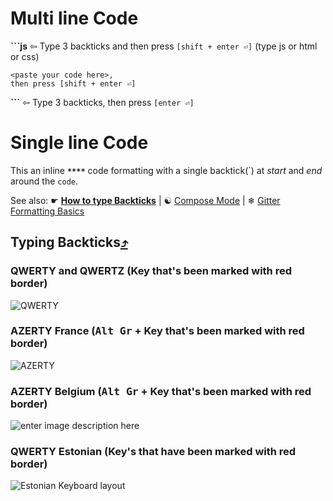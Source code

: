 # Multi line Code

**```js** ⇦ Type 3 backticks and then press `[shift + enter ⏎]` (type js or html or css)

```text
<paste your code here>,
then press [shift + enter ⏎]
```

**```** ⇦ Type 3 backticks, then press `[enter ⏎]`

# Single line Code

This an inline **`**`<paste code here>`**`** code formatting with a single backtick(\`) at _start_ and _end_ around the `code`.

See also: ☛ [**How to type Backticks**](Code-Formatting#typing-backticks) | ☯ [Compose Mode](https://gitter.zendesk.com/hc/en-us/articles/201302311-Compose-mode) | ❄ [Gitter Formatting Basics](https://gitter.zendesk.com/hc/en-us/articles/200176682-Markdown-basics)

## Typing Backticks[⤴](http://superuser.com/a/254077/122424)

### QWERTY and QWERTZ (Key that's been marked with red border)

![QWERTY](https://i.stack.imgur.com/TOn1U.png)

### AZERTY France (<kbd>Alt Gr</kbd> + Key that's been marked with red border)

![AZERTY](https://i.stack.imgur.com/BTBIE.png)

### AZERTY Belgium (<kbd>Alt Gr</kbd> + Key that's been marked with red border)

![enter image description here](https://i.stack.imgur.com/9o9hM.png)

### QWERTY Estonian (Key's that have been marked with red border)

![Estonian Keyboard layout](https://i.imgur.com/Ugcflkk.png)
